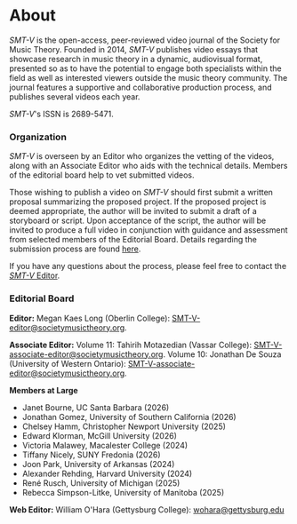 # About

_SMT-V_ is the open-access, peer-reviewed video journal of the Society for Music Theory. Founded in 2014, _SMT-V_ publishes video essays that showcase research in music theory in a dynamic, audiovisual format, presented so as to have the potential to engage both specialists within the field as well as interested viewers outside the music theory community. The journal features a supportive and collaborative production process, and publishes several videos each year.

_SMT-V_'s ISSN is 2689-5471.

### Organization

_SMT-V_ is overseen by an Editor who organizes the vetting of the videos, along with an Associate Editor who aids with the technical details. Members of the editorial board help to vet submitted videos. 

Those wishing to publish a video on _SMT-V_ should first submit a written proposal summarizing the proposed project. If the proposed project is deemed appropriate, the author will be invited to submit a draft of a storyboard or script. Upon acceptance of the script, the author will be invited to produce a full video in conjunction with guidance and assessment from selected members of the Editorial Board. Details regarding the submission process are found [here](https://www.smt-v.org/submit).

If you have any questions about the process, please feel free to contact the [_SMT-V_ Editor](mailto:SMT-V-editor@societymusictheory.org).

### Editorial Board

**Editor:** Megan Kaes Long (Oberlin College): [SMT-V-editor@societymusictheory.org](mailto:SMT-V-editor@societymusictheory.org).

**Associate Editor:** Volume 11: Tahirih Motazedian (Vassar College): [SMT-V-associate-editor@societymusictheory.org](SMT-V-associate-editor@societymusictheory.org).
Volume 10: Jonathan De Souza (University of Western Ontario): [SMT-V-associate-editor@societymusictheory.org](SMT-V-associate-editor@societymusictheory.org).

**Members at Large**
- Janet Bourne, UC Santa Barbara (2026)
- Jonathan Gomez, University of Southern California (2026)
- Chelsey Hamm, Christopher Newport University (2025)
- Edward Klorman, McGill University (2026)
- Victoria Malawey, Macalester College (2024)
- Tiffany Nicely, SUNY Fredonia (2026)
- Joon Park, University of Arkansas (2024)
- Alexander Rehding, Harvard University (2024)
- René Rusch, University of Michigan (2025)
- Rebecca Simpson-Litke, University of Manitoba (2025)


**Web Editor:** William O'Hara (Gettysburg College): [wohara@gettysburg.edu](mailto:wohara@gettysburg.edu)
